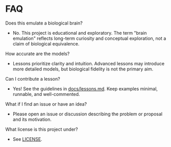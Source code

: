 # FAQ

Does this emulate a biological brain?
- No. This project is educational and exploratory. The term "brain emulation" reflects long-term curiosity and conceptual exploration, not a claim of biological equivalence.

How accurate are the models?
- Lessons prioritize clarity and intuition. Advanced lessons may introduce more detailed models, but biological fidelity is not the primary aim.

Can I contribute a lesson?
- Yes! See the guidelines in [docs/lessons.md](./lessons.md). Keep examples minimal, runnable, and well-commented.

What if I find an issue or have an idea?
- Please open an issue or discussion describing the problem or proposal and its motivation.

What license is this project under?
- See [LICENSE](../LICENSE).